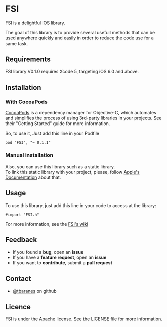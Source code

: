FSI
===

FSI is a delightful iOS library.

The goal of this library is to provide several usefull methods that can be used anywhere quickly and easily in order to reduce the code use for a same task. 

Requirements
------

FSI library V0.1.0 requires Xcode 5, targeting iOS 6.0 and above.

Installation 
------

### With CocoaPods ###

[CocoaPods](http://cocoapods.org/) is a dependency manager for Objective-C, which automates and simplifies the process of using 3rd-party libraries in your projects. See their "Getting Started" guide for more information.

So, to use it, Just add this line in your Podfile
```
pod "FSI", "~ 0.1.1"
```

### Manual installation ###

Also, you can use this library such as a static library.  
To link this static library with your project, please, follow [Apple's Documentation](https://developer.apple.com/LIBRARY/IOS/technotes/iOSStaticLibraries/Articles/configuration.html#//apple_ref/doc/uid/TP40012554-CH3-SW1) about that.

Usage
------

To use this library, just add this line in your code to access at the library:
```
#import "FSI.h"
```

For more information, see the [FSI's wiki](wikihttps://github.com/tbaranes/FSI/wiki) 

Feedback
------

  * If you found a **bug**, open an **issue**
  * If you have a **feature request**, open an **issue**
  * If you want to **contribute**, submit a **pull request**

Contact
------

* [@tbaranes](https://github.com/tbaranes/) on github

Licence
------

FSI is under the Apache license. See the LICENSE file for more information.
